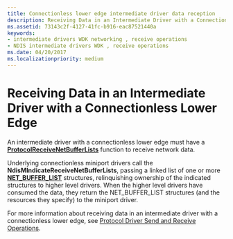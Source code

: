```yaml
---
title: Connectionless lower edge intermediate driver data reception
description: Receiving Data in an Intermediate Driver with a Connectionless Lower Edge
ms.assetid: 73143c2f-4127-41fc-b916-eac87521440a
keywords:
- intermediate drivers WDK networking , receive operations
- NDIS intermediate drivers WDK , receive operations
ms.date: 04/20/2017
ms.localizationpriority: medium
---
```


# Receiving Data in an Intermediate Driver with a Connectionless Lower Edge





An intermediate driver with a connectionless lower edge must have a [**ProtocolReceiveNetBufferLists**](/windows-hardware/drivers/ddi/ndis/nc-ndis-protocol_receive_net_buffer_lists) function to receive network data.

Underlying connectionless miniport drivers call the **NdisMIndicateReceiveNetBufferLists**, passing a linked list of one or more [**NET\_BUFFER\_LIST**](/windows-hardware/drivers/ddi/nbl/ns-nbl-net_buffer_list) structures, relinquishing ownership of the indicated structures to higher level drivers. When the higher level drivers have consumed the data, they return the NET\_BUFFER\_LIST structures (and the resources they specify) to the miniport driver.

For more information about receiving data in an intermediate driver with a connectionless lower edge, see [Protocol Driver Send and Receive Operations](protocol-driver-send-and-receive-operations.md).

 

